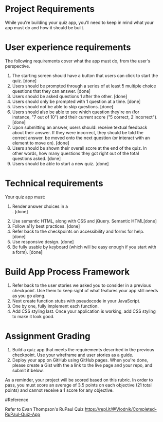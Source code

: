 # Project Requirements

While you're building your quiz app, you'll need to keep in mind what your app must do and how it should be built.

# User experience requirements

The following requirements cover what the app must do, from the user's perspective.

1. The starting screen should have a button that users can click to start the quiz. [done]
2. Users should be prompted through a series of at least 5 multiple choice questions that they can answer. [done]
3. Users should be asked questions 1 after the other. [done]
4. Users should only be prompted with 1 question at a time. [done]
5. Users should not be able to skip questions. [done]
6. Users should also be able to see which question they're on (for instance, "7 out of 10") and their current score ("5 correct, 2 incorrect"). [done]
7. Upon submitting an answer, users should:
   receive textual feedback about their answer. If they were incorrect, they should be told the correct answer.
   be moved onto the next question (or interact with an element to move on). [done]
8. Users should be shown their overall score at the end of the quiz. In other words, how many questions they got right out of the total questions asked. [done]
9. Users should be able to start a new quiz. [done]

# Technical requirements

Your quiz app must:

1. Render answer choices in a <form>. [done]
2. Use semantic HTML, along with CSS and jQuery. Semantic HTML[done]
3. Follow a11y best practices. [done]
4. Refer back to the checkpoints on accessibility and forms for help. [done]
5. Use responsive design. [done]
6. Be fully usable by keyboard (which will be easy enough if you start with a form). [done]

# Build App Process Framework

1. Refer back to the user stories we asked you to consider in a previous checkpoint. Use them to keep sight of what features your app still needs as you go along.
2. Next create function stubs with pseudocode in your JavaScript.
3. One by one, fully implement each function.
4. Add CSS styling last. Once your application is working, add CSS styling to make it look good.

# Assignment Grading

1. Build a quiz app that meets the requirements described in the previous checkpoint. Use your wireframe and user stories as a guide.
2. Deploy your app on GitHub using GitHub pages. When you're done, please create a Gist with the a link to the live page and your repo, and submit it below.

As a reminder, your project will be scored based on this rubric. In order to pass, you must score an average of 3.5 points on each objective (21 total points) and cannot receive a 1 score for any objective.

#Reference

Refer to Evan Thompson's RuPaul Quiz
https://repl.it/@Vlodnik/Completed-RuPaul-Quiz-App
